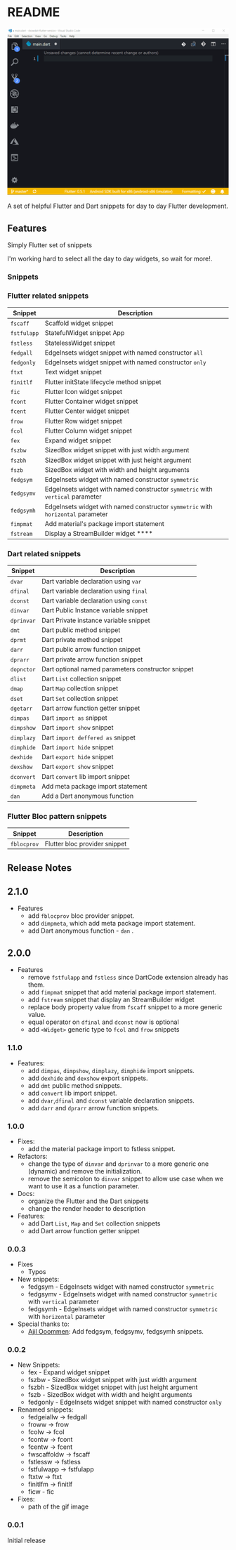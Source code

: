 # README

![snippets in action](assets/flutter-snippet-sample.gif)

A set of helpful Flutter and Dart snippets for day to day Flutter development.

## Features

Simply Flutter set of snippets

I'm working hard to select all the day to day widgets, so wait for more!.

### Snippets

### Flutter related snippets

| Snippet     | Description                                                                      |
| ----------- | -------------------------------------------------------------------------------- |
| `fscaff`    | Scaffold widget snippet                                                          |
| `fstfulapp` | StatefulWidget snippet App                                                       |
| `fstless`   | StatelessWidget snippet                                                          |
| `fedgall`   | EdgeInsets widget snippet with named constructor `all`                           |
| `fedgonly`  | EdgeInsets widget snippet with named constructor `only`                          |
| `ftxt`      | Text widget snippet                                                              |
| `finitlf`   | Flutter initState lifecycle method snippet                                       |
| `fic`       | Flutter Icon widget snippet                                                      |
| `fcont`     | Flutter Container widget snippet                                                 |
| `fcent`     | Flutter Center widget snippet                                                    |
| `frow`      | Flutter Row widget snippet                                                       |
| `fcol`      | Flutter Column widget snippet                                                    |
| `fex`       | Expand widget snippet                                                            |
| `fszbw`     | SizedBox widget snippet with just width argument                                 |
| `fszbh`     | SizedBox widget snippet with just height argument                                |
| `fszb`      | SizedBox widget with width and height arguments                                  |
| `fedgsym`   | EdgeInsets widget with named constructor `symmetric`                             |
| `fedgsymv`  | EdgeInsets widget with named constructor `symmetric` with `vertical` parameter   |
| `fedgsymh`  | EdgeInsets widget with named constructor `symmetric` with `horizontal` parameter |
| `fimpmat`   | Add material's package import statement                                          |
| `fstream`   | Display a StreamBuilder widget \*\*\*\*                                          |

### Dart related snippets

| Snippet    | Description                                        |
| ---------- | -------------------------------------------------- |
| `dvar`     | Dart variable declaration using `var`              |
| `dfinal`   | Dart variable declaration using `final`            |
| `dconst`   | Dart variable declaration using `const`            |
| `dinvar`   | Dart Public Instance variable snippet              |
| `dprinvar` | Dart Private instance variable snippet             |
| `dmt`      | Dart public method snippet                         |
| `dprmt`    | Dart private method snippet                        |
| `darr`     | Dart public arrow function snippet                 |
| `dprarr`   | Dart private arrow function snippet                |
| `dopnctor` | Dart optional named parameters constructor snippet |
| `dlist`    | Dart `List` collection snippet                     |
| `dmap`     | Dart `Map` collection snippet                      |
| `dset`     | Dart `Set` collection snippet                      |
| `dgetarr`  | Dart arrow function getter snippet                 |
| `dimpas`   | Dart `import as` snippet                           |
| `dimpshow` | Dart `import show` snippet                         |
| `dimplazy` | Dart `import deffered as` snippet                  |
| `dimphide` | Dart `import hide` snippet                         |
| `dexhide`  | Dart `export hide` snippet                         |
| `dexshow`  | Dart `export show` snippet                         |
| `dconvert` | Dart `convert` lib import snippet                  |
| `dimpmeta` | Add meta package import statement                  |
| `dan`      | Add a Dart anonymous function                      |

### Flutter Bloc pattern snippets

| Snippet     | Description                   |
| ----------- | ----------------------------- |
| `fblocprov` | Flutter bloc provider snippet |

## Release Notes

## 2.1.0

- Features
  - add `fblocprov` bloc provider snippet.
  - add `dimpmeta`, which add meta package import statement.
  - add Dart anonymous function - `dan` .

## 2.0.0

- Features
  - remove `fstfulapp` and `fstless` since DartCode extension already has them.
  - add `fimpmat` snippet that add material package import statement.
  - add `fstream` snippet that display an StreamBuilder widget
  - replace body property value from `fscaff` snippet to a more generic value.
  - equal operator on `dfinal` and `dconst` now is optional
  - add `<Widget>` generic type to `fcol` and `frow` snippets

### 1.1.0

- Features:
  - add `dimpas`, `dimpshow`, `dimplazy`, `dimphide` import snippets.
  - add `dexhide` and `dexshow` export snippets.
  - add `dmt` public method snippets.
  - add `convert` lib import snippet.
  - add `dvar`,`dfinal` and `dconst` variable declaration snippets.
  - add `darr` and `dprarr` arrow function snippets.

### 1.0.0

- Fixes:
  - add the material package import to fstless snippet.
- Refactors:
  - change the type of `dinvar` and `dprinvar` to a more generic one (dynamic) and remove the initialization.
  - remove the semicolon to `dinvar` snippet to allow use case when we want to use it as a function parameter.
- Docs:
  - organize the Flutter and the Dart snippets
  - change the render header to description
- Features:
  - add Dart `List`, `Map` and `Set` collection snippets
  - add Dart arrow function getter snippet

### 0.0.3

- Fixes
  - Typos
- New snippets:
  - fedgsym - EdgeInsets widget with named constructor `symmetric`
  - fedgsymv - EdgeInsets widget with named constructor `symmetric` with `vertical` parameter
  - fedgsymh - EdgeInsets widget with named constructor `symmetric` with `horizontal` parameter
- Special thanks to:
  - [Ajil Ooommen](https://github.com/ajilo297): Add fedgsym, fedgsymv, fedgsymh snippets.

### 0.0.2

- New Snippets:
  - fex - Expand widget snippet
  - fszbw - SizedBox widget snippet with just width argument
  - fszbh - SizedBox widget snippet with just height argument
  - fszb - SizedBox widget with width and height arguments
  - fedgonly - EdgeInsets widget snippet with named constructor `only`
- Renamed snippets:
  - fedgeiallw -> fedgall
  - froww -> frow
  - fcolw -> fcol
  - fcontw -> fcont
  - fcentw -> fcent
  - fwscaffoldw -> fscaff
  - fstlessw -> fstless
  - fstfulwapp -> fstfulapp
  - ftxtw -> ftxt
  - finitlfm -> finitlf
  - ficw - fic
- Fixes:
  - path of the gif image

### 0.0.1

Initial release
